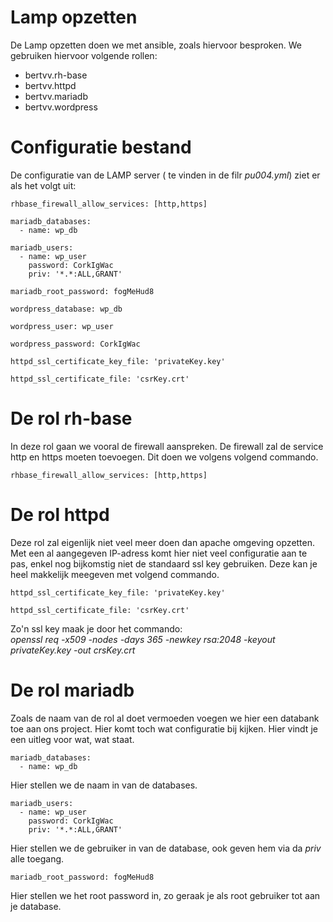 # Lamp opzetten

De Lamp opzetten doen we met ansible, zoals hiervoor besproken.
We gebruiken hiervoor volgende rollen:

- bertvv.rh-base
- bertvv.httpd
- bertvv.mariadb
- bertvv.wordpress

# Configuratie bestand
De configuratie van de LAMP server ( te vinden in de filr *pu004.yml*) ziet er als het volgt uit:

```
rhbase_firewall_allow_services: [http,https]

mariadb_databases:
  - name: wp_db

mariadb_users:
  - name: wp_user
    password: CorkIgWac
    priv: '*.*:ALL,GRANT'

mariadb_root_password: fogMeHud8    

wordpress_database: wp_db

wordpress_user: wp_user

wordpress_password: CorkIgWac

httpd_ssl_certificate_key_file: 'privateKey.key'

httpd_ssl_certificate_file: 'csrKey.crt'
```

# De rol rh-base
In deze rol gaan we vooral de firewall aanspreken. De firewall zal de service http en https moeten toevoegen.
Dit doen we volgens volgend commando. 
```
rhbase_firewall_allow_services: [http,https]
```

# De rol httpd
Deze rol zal eigenlijk niet veel meer doen dan apache omgeving opzetten. Met een al aangegeven IP-adress komt hier niet veel configuratie aan te pas, enkel nog bijkomstig niet de standaard ssl key gebruiken. Deze kan je heel makkelijk meegeven met volgend commando.
```
httpd_ssl_certificate_key_file: 'privateKey.key'

httpd_ssl_certificate_file: 'csrKey.crt'
```
Zo'n ssl key maak je door het commando:  
*openssl req -x509 -nodes -days 365 -newkey rsa:2048 -keyout privateKey.key -out crsKey.crt*


# De rol mariadb
Zoals de naam van de rol al doet vermoeden voegen we hier een databank toe aan ons project. Hier komt toch wat configuratie bij kijken. Hier vindt je een uitleg voor wat, wat staat.
```
mariadb_databases:
  - name: wp_db

```
Hier stellen we de naam in van de databases.

```
mariadb_users:
  - name: wp_user
    password: CorkIgWac
    priv: '*.*:ALL,GRANT'

```
Hier stellen we de gebruiker in van de database, ook geven hem via da *priv* alle toegang.
```
mariadb_root_password: fogMeHud8    

```
Hier stellen we het root password in, zo geraak je als root gebruiker tot aan je database.
